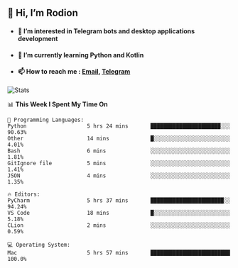 ## 👋 Hi, I’m Rodion
- #### 👀 I’m interested in Telegram bots and desktop applications development
- #### 🌱 I’m currently learning Python and Kotlin
- #### 📫 How to reach me : [Email](mailto:me@lavn.ml), [Telegram](https://t.me/fast_geek)

![Stats](https://github-readme-stats.vercel.app/api?username=rodion-gudz&show_icons=true&theme=github_dark&hide_border=true&hide=issues&count_private=true&layout=compact)


<!--START_SECTION:waka-->
📊 **This Week I Spent My Time On** 

```text
💬 Programming Languages: 
Python                   5 hrs 24 mins       ██████████████████████░░░   90.63% 
Other                    14 mins             █░░░░░░░░░░░░░░░░░░░░░░░░   4.01% 
Bash                     6 mins              ░░░░░░░░░░░░░░░░░░░░░░░░░   1.81% 
GitIgnore file           5 mins              ░░░░░░░░░░░░░░░░░░░░░░░░░   1.41% 
JSON                     4 mins              ░░░░░░░░░░░░░░░░░░░░░░░░░   1.35%

🔥 Editors: 
PyCharm                  5 hrs 37 mins       ███████████████████████░░   94.24% 
VS Code                  18 mins             █░░░░░░░░░░░░░░░░░░░░░░░░   5.18% 
CLion                    2 mins              ░░░░░░░░░░░░░░░░░░░░░░░░░   0.59%

💻 Operating System: 
Mac                      5 hrs 57 mins       █████████████████████████   100.0%

```


<!--END_SECTION:waka-->

